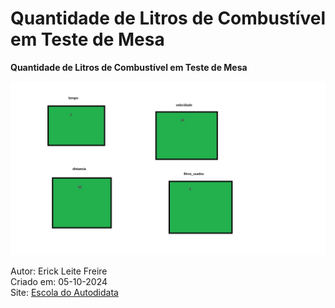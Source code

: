 # Quantidade de Litros de Combustível em Teste de Mesa

**Quantidade de Litros de Combustível em Teste de Mesa**

![Quantidade de Litros de Combustível em Teste de Mesa](litrosdecombustivelemtestedemesa.jpg)

Autor: Erick Leite Freire<br>
Criado em: 05-10-2024<br>
Site: [Escola do Autodidata](https://www.escoladoautodidata.com.br)<br>
